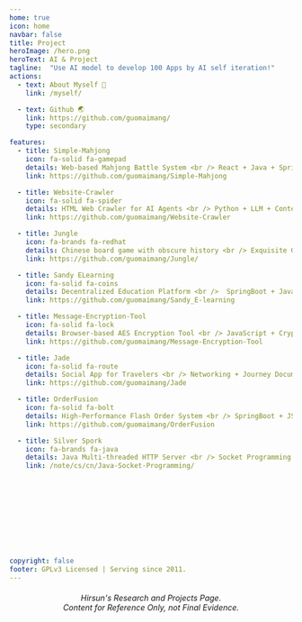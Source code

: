 ```yaml
---
home: true
icon: home
navbar: false
title: Project
heroImage: /hero.png
heroText: AI & Project
tagline:  "Use AI model to develop 100 Apps by AI self iteration!"
actions:
  - text: About Myself 🌱
    link: /myself/

  - text: Github 🌏
    link: https://github.com/guomaimang/
    type: secondary

features:
  - title: Simple-Mahjong
    icon: fa-solid fa-gamepad
    details: Web-based Mahjong Battle System <br /> React + Java + SpringBoot
    link: https://github.com/guomaimang/Simple-Mahjong

  - title: Website-Crawler
    icon: fa-solid fa-spider
    details: HTML Web Crawler for AI Agents <br /> Python + LLM + Content Processing
    link: https://github.com/guomaimang/Website-Crawler

  - title: Jungle
    icon: fa-brands fa-redhat
    details: Chinese board game with obscure history <br /> Exquisite GUI Based on Console <br /> Docker & I/O redirection
    link: https://github.com/guomaimang/Jungle/

  - title: Sandy ELearning
    icon: fa-solid fa-coins
    details: Decentralized Education Platform <br />  SpringBoot + Javascript + AzureAD SSO + Blockchain 
    link: https://github.com/guomaimang/Sandy_E-learning

  - title: Message-Encryption-Tool
    icon: fa-solid fa-lock
    details: Browser-based AES Encryption Tool <br /> JavaScript + Cryptography
    link: https://github.com/guomaimang/Message-Encryption-Tool

  - title: Jade
    icon: fa-solid fa-route
    details: Social App for Travelers <br /> Networking + Journey Documentation
    link: https://github.com/guomaimang/Jade

  - title: OrderFusion
    icon: fa-solid fa-bolt
    details: High-Performance Flash Order System <br /> SpringBoot + JS + Redis + RabbitMQ
    link: https://github.com/guomaimang/OrderFusion

  - title: Silver Spork
    icon: fa-brands fa-java
    details: Java Multi-threaded HTTP Server <br /> Socket Programming From Zero
    link: /note/cs/cn/Java-Socket-Programming/











copyright: false
footer: GPLv3 Licensed | Serving since 2011.
---
```


<h6 style="text-align:center">
Hirsun's Research and Projects Page.
<br>
Content for Reference Only, not Final Evidence.
</h6>
